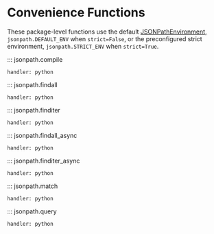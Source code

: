 # Convenience Functions

These package-level functions use the default [JSONPathEnvironment](api.md#jsonpath.JSONPathEnvironment), `jsonpath.DEFAULT_ENV` when `strict=False`, or the preconfigured strict environment, `jsonpath.STRICT_ENV` when `strict=True`.

::: jsonpath.compile

    handler: python

::: jsonpath.findall

    handler: python

::: jsonpath.finditer

    handler: python

::: jsonpath.findall_async

    handler: python

::: jsonpath.finditer_async

    handler: python

::: jsonpath.match

    handler: python

::: jsonpath.query

    handler: python

